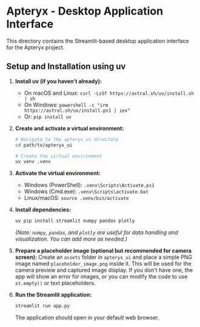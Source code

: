 # Apteryx - Desktop Application Interface

This directory contains the Streamlit-based desktop application interface for the Apteryx project.

## Setup and Installation using uv

1.  **Install uv (if you haven't already):**
    *   On macOS and Linux: `curl -LsSf https://astral.sh/uv/install.sh | sh`
    *   On Windows: `powershell -c "irm https://astral.sh/uv/install.ps1 | iex"`
    *   Or: `pip install uv`

2.  **Create and activate a virtual environment:**
    ```bash
    # Navigate to the apteryx_ui directory
    cd path/to/apteryx_ui

    # Create the virtual environment
    uv venv .venv
    ```

3.  **Activate the virtual environment:**
    *   Windows (PowerShell): `.venv\Scripts\Activate.ps1`
    *   Windows (Cmd.exe): `.venv\Scripts\activate.bat`
    *   Linux/macOS: `source .venv/bin/activate`

4.  **Install dependencies:**
    ```bash
    uv pip install streamlit numpy pandas plotly
    ```
    *(Note: `numpy`, `pandas`, and `plotly` are useful for data handling and visualization. You can add more as needed.)*

5.  **Prepare a placeholder image (optional but recommended for camera screen):**
    Create an `assets` folder in `apteryx_ui` and place a simple PNG image named `placeholder_image.png` inside it. This will be used for the camera preview and captured image display. If you don't have one, the app will show an error for images, or you can modify the code to use `st.empty()` or text placeholders.

6.  **Run the Streamlit application:**
    ```bash
    streamlit run app.py
    ```

    The application should open in your default web browser.